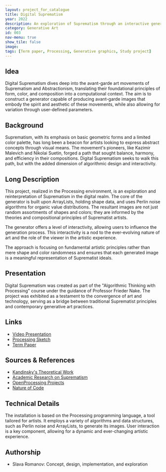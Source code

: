```yaml
---
layout: project_for_catalogue
title: Digital Suprematism
year: 2022
description: An exploration of Suprematism through an interactive generator of avant-garde images, seeking to blend foundational artistic principles with computational creativity.
category: Generative Art
id: 003
nav-menu: true
show_tile: false
image:
tags: [Term paper, Processing, Generative graphics, Study project]
---
```


## Idea

Digital Suprematism dives deep into the avant-garde art movements of Suprematism and Abstractionism, translating their foundational principles of form, color, and composition into a computational context. The aim is to construct a generator capable of producing avant-garde images that embody the spirit and aesthetic of these movements, while also allowing for variation through user-defined parameters.

## Background

Suprematism, with its emphasis on basic geometric forms and a limited color palette, has long been a beacon for artists looking to express abstract concepts through visual means. The movement's pioneers, like Kazimir Malevich and Nikolai Suetin, forged a path that sought balance, harmony, and efficiency in their compositions. Digital Suprematism seeks to walk this path, but with the added dimension of algorithmic design and interactivity.

## Long Description

This project, realized in the Processing environment, is an exploration and reinterpretation of Suprematism in the digital realm. The core of the generator is built upon ArrayLists, holding shape data, and uses Perlin noise algorithms for organic value distributions. The resultant images are not just random assortments of shapes and colors; they are informed by the theories and compositional principles of Suprematist artists.

The generator offers a level of interactivity, allowing users to influence the generation process. This interactivity is a nod to the ever-evolving nature of art and the role of the viewer in the artistic experience.

The approach is focusing on fundamental artistic principles rather than mere shape and color randomness and ensures that each generated image is a meaningful representation of Suprematist ideals.

## Presentation

Digital Suprematism was created as part of the "Algorithmic Thinking with Processing" course under the guidance of Professor Frieder Nake. The project was exhibited as a testament to the convergence of art and technology, serving as a bridge between traditional Suprematist principles and contemporary generative art practices. 

## Links

- [Video Presentation](https://youtu.be/w6Qv1XuXxVY)
- [Processing Sketch](link)
- [Term Paper](link)
  
## Sources & References

- [Kandinsky's Theoretical Work](https://digi.ub.uni-heidelberg.de/diglit/kandinsky1928)
- [Academic Research on Suprematism](http://papers.cumincad.org/data/works/att/acadia19_278.pdf)
- [OpenProcessing Projects](https://openprocessing.org/sketch/82702/)
- [Nature of Code](https://natureofcode.com/book/)

## Technical Details

The installation is based on the Processing programming language, a tool tailored for artists. It employs a variety of algorithms and data structures, such as Perlin noise and ArrayLists, to generate its images. User interaction is a key component, allowing for a dynamic and ever-changing artistic experience.

## Authorship

- Slava Romanov: Concept, design, implementation, and exploration
